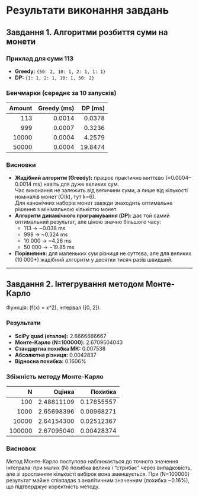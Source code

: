 # Результати виконання завдань

## Завдання 1. Алгоритми розбиття суми на монети

### Приклад для суми 113
- **Greedy:** `{50: 2, 10: 1, 2: 1, 1: 1}`
- **DP:** `{1: 1, 2: 1, 10: 1, 50: 2}`

### Бенчмарки (середнє за 10 запусків)

| Amount | Greedy (ms) | DP (ms)   |
|-------:|------------:|----------:|
| 113    | 0.0014      | 0.0378    |
| 999    | 0.0007      | 0.3236    |
| 10000  | 0.0004      | 4.2579    |
| 50000  | 0.0004      | 19.8474   |

### Висновки
- **Жадібний алгоритм (Greedy):** працює практично миттєво (≈0.0004–0.0014 ms) навіть для дуже великих сум.  
  Час виконання не залежить від величини суми, а лише від кількості номіналів монет (O(k), тут k=6).  
  Для канонічних наборів монет завжди знаходить оптимальне рішення з мінімальною кількістю монет.
- **Алгоритм динамічного програмування (DP):** дає той самий оптимальний результат, але ціною значно більшого часу:
  - 113 → ~0.038 ms  
  - 999 → ~0.324 ms  
  - 10 000 → ~4.26 ms  
  - 50 000 → ~19.85 ms
- **Порівняння:** для маленьких сум різниця не суттєва, але для великих (10 000+) жадібний алгоритм у десятки тисяч разів швидший.

---

## Завдання 2. Інтегрування методом Монте-Карло

Функція: \(f(x) = x^2\), інтервал \([0, 2]\).

### Результати
- **SciPy quad (еталон):** 2.6666666667  
- **Монте-Карло (N=100000):** 2.6709504043  
- **Стандартна похибка МК:** 0.007538  
- **Абсолютна різниця:** 0.0042837  
- **Відносна похибка:** 0.1606%

### Збіжність методу Монте-Карло

| N      | Оцінка      | Похибка    |
|-------:|------------:|-----------:|
| 100    | 2.48811109  | 0.17855557 |
| 1000   | 2.65698396  | 0.00968271 |
| 10000  | 2.64154300  | 0.02512367 |
| 100000 | 2.67095040  | 0.00428374 |

### Висновок
Метод Монте-Карло поступово наближається до точного значення інтеграла: при малих \(N\) похибка велика і “стрибає” через випадковість, але зі зростанням кількості вибірок вона зменшується. При \(N=100000\) результат майже співпадає з аналітичним значенням (похибка ~0.16%), що підтверджує коректність методу.
